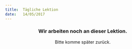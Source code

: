 ```yaml
---
title:  Tägliche Lektion
date:   14/05/2017
---
```


### <center>Wir arbeiten noch an dieser Lektion.</center>
<center>Bitte komme später zurück.</center>